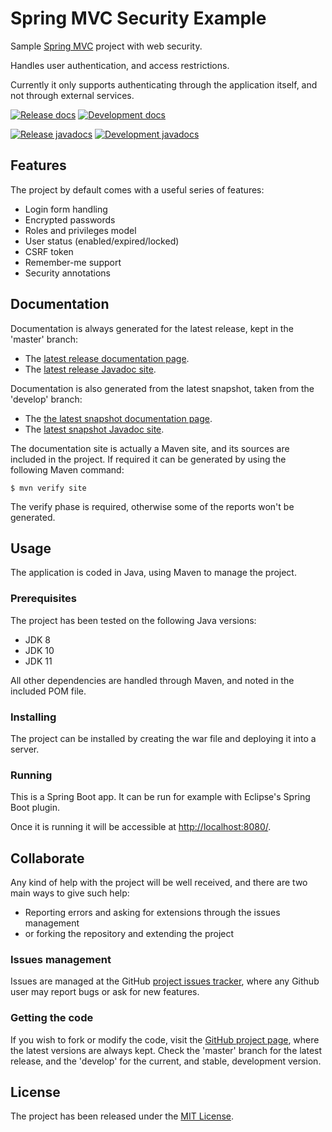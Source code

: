 # Spring MVC Security Example

Sample [Spring MVC][spring-mvc] project with web security.

Handles user authentication, and access restrictions.

Currently it only supports authenticating through the application itself, and not through external services.

[![Release docs](https://img.shields.io/badge/docs-release-blue.svg)][site-release]
[![Development docs](https://img.shields.io/badge/docs-develop-blue.svg)][site-develop]

[![Release javadocs](https://img.shields.io/badge/javadocs-release-blue.svg)][javadoc-release]
[![Development javadocs](https://img.shields.io/badge/javadocs-develop-blue.svg)][javadoc-develop]

## Features

The project by default comes with a useful series of features:

* Login form handling
* Encrypted passwords
* Roles and privileges model
* User status (enabled/expired/locked)
* CSRF token
* Remember-me support
* Security annotations

## Documentation

Documentation is always generated for the latest release, kept in the 'master' branch:

- The [latest release documentation page][site-release].
- The [latest release Javadoc site][javadoc-release].

Documentation is also generated from the latest snapshot, taken from the 'develop' branch:

- The [the latest snapshot documentation page][site-develop].
- The [latest snapshot Javadoc site][javadoc-develop].

The documentation site is actually a Maven site, and its sources are included in the project. If required it can be generated by using the following Maven command:

```
$ mvn verify site
```

The verify phase is required, otherwise some of the reports won't be generated.

## Usage

The application is coded in Java, using Maven to manage the project.

### Prerequisites

The project has been tested on the following Java versions:
* JDK 8
* JDK 10
* JDK 11

All other dependencies are handled through Maven, and noted in the included POM file.

### Installing

The project can be installed by creating the war file and deploying it into a server.

### Running

This is a Spring Boot app. It can be run for example with Eclipse's Spring Boot plugin.

Once it is running it will be accessible at [http://localhost:8080/](http://localhost:8080/).

## Collaborate

Any kind of help with the project will be well received, and there are two main ways to give such help:

- Reporting errors and asking for extensions through the issues management
- or forking the repository and extending the project

### Issues management

Issues are managed at the GitHub [project issues tracker][issues], where any Github user may report bugs or ask for new features.

### Getting the code

If you wish to fork or modify the code, visit the [GitHub project page][scm], where the latest versions are always kept. Check the 'master' branch for the latest release, and the 'develop' for the current, and stable, development version.

## License

The project has been released under the [MIT License][license].

[issues]: https://github.com/bernardo-mg/spring-mvc-security-example/issues
[javadoc-develop]: http://docs.bernardomg.com/development/maven/spring-mvc-security-example/apidocs
[javadoc-release]: http://docs.bernardomg.com/maven/spring-mvc-security-example/apidocs
[license]: http://www.opensource.org/licenses/mit-license.php
[scm]: https://github.com/bernardo-mg/spring-mvc-security-example
[site-develop]: http://docs.bernardomg.com/development/maven/spring-mvc-security-example
[site-release]: http://docs.bernardomg.com/maven/spring-mvc-security-example

[spring-mvc]: https://spring.io
